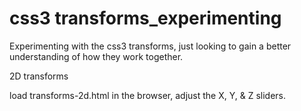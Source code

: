 css3 transforms_experimenting
==============================

Experimenting with the css3 transforms, just looking to gain a better understanding of how they work together.

2D transforms

load transforms-2d.html in the browser, adjust the X, Y, & Z sliders.
